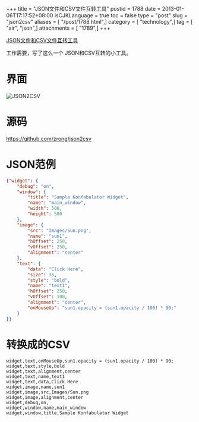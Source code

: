 +++
title = "JSON文件和CSV文件互转工具"
postid = 1788
date = 2013-01-06T17:17:52+08:00
isCJKLanguage = true
toc = false
type = "post"
slug = "json2csv"
aliases = [ "/post/1788.html",]
category = [ "technology",]
tag = [ "air", "json",]
attachments = [ "1789",]
+++


[JSON文件和CSV文件互转工具](https://blog.zengrong.net/post/1788.html)

工作需要，写了这么一个 JSON和CSV互转的小工具。

# 界面

![JSON2CSV](/uploads/2013/01/json2csv.png)
<!--more-->

# 源码

<https://github.com/zrong/json2csv>

# JSON范例

``` json
{"widget": {
    "debug": "on",
    "window": {
        "title": "Sample Konfabulator Widget",
        "name": "main_window",
        "width": 500,
        "height": 500
    },
    "image": { 
        "src": "Images/Sun.png",
        "name": "sun1",
        "hOffset": 250,
        "vOffset": 250,
        "alignment": "center"
    },
    "text": {
        "data": "Click Here",
        "size": 36,
        "style": "bold",
        "name": "text1",
        "hOffset": 250,
        "vOffset": 100,
        "alignment": "center",
        "onMouseUp": "sun1.opacity = (sun1.opacity / 100) * 90;"
    }
}}  
```

# 转换成的CSV

``` csv
widget,text,onMouseUp,sun1.opacity = (sun1.opacity / 100) * 90;
widget,text,style,bold
widget,text,alignment,center
widget,text,name,text1
widget,text,data,Click Here
widget,image,name,sun1
widget,image,src,Images/Sun.png
widget,image,alignment,center
widget,debug,on,
widget,window,name,main_window
widget,window,title,Sample Konfabulator Widget
```

